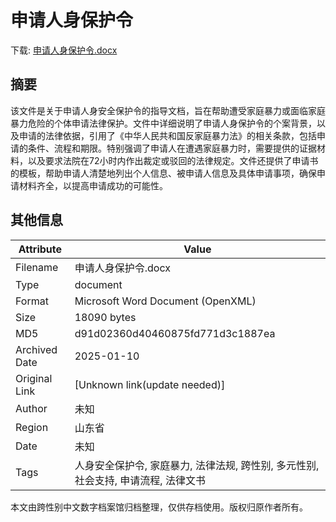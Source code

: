 # 申请人身保护令

<!-- tcd_download_link -->
下载: <a href="申请人身保护令.docx" download>申请人身保护令.docx</a>
<!-- tcd_download_link_end -->

## 摘要

<!-- tcd_abstract -->
该文件是关于申请人身安全保护令的指导文档，旨在帮助遭受家庭暴力或面临家庭暴力危险的个体申请法律保护。文件中详细说明了申请人身保护令的个案背景，以及申请的法律依据，引用了《中华人民共和国反家庭暴力法》的相关条款，包括申请的条件、流程和期限。特别强调了申请人在遭遇家庭暴力时，需要提供的证据材料，以及要求法院在72小时内作出裁定或驳回的法律规定。文件还提供了申请书的模板，帮助申请人清楚地列出个人信息、被申请人信息及具体申请事项，确保申请材料齐全，以提高申请成功的可能性。

<!-- tcd_abstract_end -->

## 其他信息

| Attribute       | Value                                  |
|-----------------|----------------------------------------|
| Filename        | 申请人身保护令.docx                             |
| Type            | document                                 |
| Format          | Microsoft Word Document (OpenXML)                               |
| Size            | 18090 bytes                           |
| MD5             | d91d02360d40460875fd771d3c1887ea                                  |
| Archived Date   | 2025-01-10                             |
| Original Link   | [Unknown link(update needed)]                         |
| Author          | 未知                               |
| Region          | 山东省                               |
| Date            | 未知                                 |
| Tags            | 人身安全保护令, 家庭暴力, 法律法规, 跨性别, 多元性别, 社会支持, 申请流程, 法律文书                                 |

本文由跨性别中文数字档案馆归档整理，仅供存档使用。版权归原作者所有。
